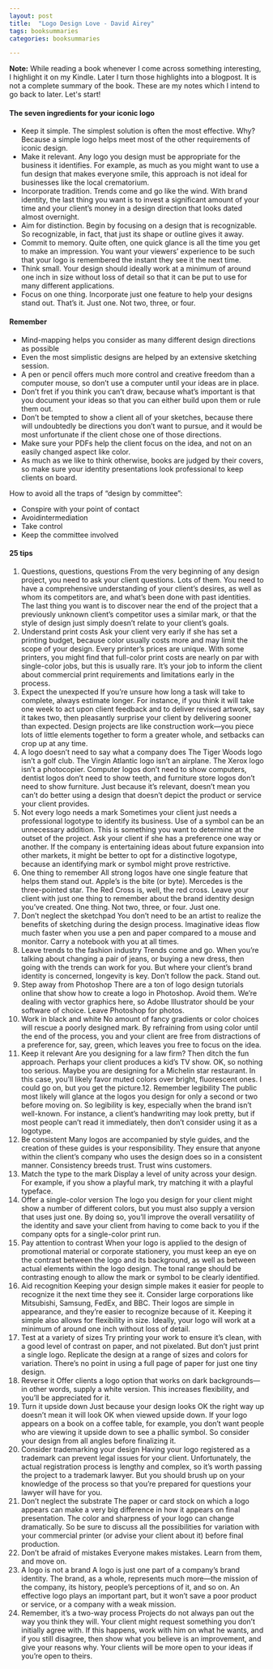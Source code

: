 ```yaml
---
layout: post
title:  "Logo Design Love - David Airey"
tags: booksummaries
categories: booksummaries

---
```


**Note:** While reading a book whenever I come across something interesting, I highlight it on my Kindle. Later I turn those highlights into a blogpost. It is not a complete summary of the book. These are my notes which I intend to go back to later. Let's start!

#### The seven ingredients for your iconic logo

* Keep it simple. The simplest solution is often the most effective. Why? Because a simple logo helps meet most of the other requirements of iconic design.
* Make it relevant. Any logo you design must be appropriate for the business it identifies. For example, as much as
you might want to use a fun design that makes everyone smile, this approach is not ideal for businesses like the local crematorium.
* Incorporate tradition. Trends come and go like the wind. With brand identity, the last thing you want is to invest a significant amount of your time and your client’s money in a design direction that looks dated almost overnight.
* Aim for distinction. Begin by focusing on a design that is recognizable. So recognizable, in fact, that just its shape or outline gives it away.
* Commit to memory. Quite often, one quick glance is all the time you get to make an impression. You want your viewers’ experience to be such that your logo is remembered the instant they see it the next time.
* Think small. Your design should ideally work at a minimum of around one inch in size without loss of detail so that it can be put to use for many different applications.
* Focus on one thing. Incorporate just one feature to help your designs stand out. That’s it. Just one. Not two, three, or four.

#### Remember

* Mind-mapping helps you consider as many different design directions as possible
* Even the most simplistic designs are helped by an extensive sketching session.
* A pen or pencil offers much more control and creative freedom than a computer mouse, so don’t use a computer until your ideas are in place.
* Don’t fret if you think you can’t draw, because what’s important is that you document your ideas so that you can either build upon them or rule them out.
* Don’t be tempted to show a client all of your sketches, because there will undoubtedly be directions you don’t want to pursue, and it would be most unfortunate if the client chose one of those directions.
* Make sure your PDFs help the client focus on the idea, and not on an easily changed aspect like color.
* As much as we like to think otherwise, books are judged by their covers, so make sure your identity presentations look professional to keep clients on board.

How to avoid all the traps of “design by committee”:
* Conspire with your point of contact
* Avoidintermediation
* Take control
* Keep the committee involved

#### 25 tips


1. Questions, questions, questions
From the very beginning of any design project, you need to ask your client questions. Lots of them. You need to have a comprehensive understanding of your client’s desires, as well as whom its competitors are, and what’s been done with past identities. The last thing you want is to discover near the end of the project that a previously unknown client’s competitor uses a similar mark, or that the style of design just simply doesn’t relate to your client’s goals.
2. Understand print costs
Ask your client very early if she has set a printing budget, because color usually costs more and may limit the scope
of your design. Every printer’s prices are unique. With some printers, you might find that full-color print costs are nearly on par with single-color jobs, but this is usually rare. It’s your job to inform the client about commercial print requirements and limitations early in the process.
3. Expect the unexpected
If you’re unsure how long a task will take to complete, always estimate longer. For instance, if you think it will take one week to act upon client feedback and to deliver revised artwork, say it takes two, then pleasantly surprise your client by delivering sooner than expected. Design projects are like construction work—you piece lots of little elements together to form a greater whole, and setbacks can crop up at any time.
4. A logo doesn’t need to say what a company does
The Tiger Woods logo isn’t a golf club. The Virgin Atlantic logo isn’t an airplane. The Xerox logo isn’t a photocopier.
Computer logos don’t need to show computers, dentist logos don’t need to show teeth, and furniture store logos don’t need to show furniture.
Just because it’s relevant, doesn’t mean you can’t do better using a design that doesn’t depict the product or service your client provides.
5. Not every logo needs a mark
Sometimes your client just needs a professional logotype to identify its business. Use of a symbol can be an unnecessary addition.
This is something you want to determine at the outset of the project. Ask your client if she has a preference one way or another. If the company is entertaining ideas about future expansion into other markets, it might be better to opt for a distinctive logotype, because an identifying mark or symbol might prove restrictive.
6. One thing to remember
All strong logos have one single feature that helps them stand out. Apple’s is the bite (or byte). Mercedes is the three-pointed star. The Red Cross is, well, the red cross.
Leave your client with just one thing to remember about the brand identity design you’ve created.
One thing. Not two, three, or four. Just one.
7. Don’t neglect the sketchpad
You don’t need to be an artist to realize the benefits of sketching during the design process. Imaginative ideas flow much faster when you use a pen and paper compared to a mouse and monitor. Carry a notebook with you at all times.
8. Leave trends to the fashion industry
Trends come and go. When you’re talking about changing a pair of jeans, or buying a new dress, then going with the trends can work for you. But where your client’s brand identity is concerned, longevity is key.
Don’t follow the pack. Stand out.
9. Step away from Photoshop
There are a ton of logo design tutorials online that show how to create a logo in Photoshop. Avoid them. We’re dealing with vector graphics here, so Adobe Illustrator should be your software of choice. Leave Photoshop for photos.
10. Work in black and white
No amount of fancy gradients or color choices will rescue a poorly designed mark.
By refraining from using color until the end of the process, you and your client are free from distractions of a preference for, say, green, which leaves you free to focus on the idea.
11. Keep it relevant
Are you designing for a law firm? Then ditch the fun approach. Perhaps your client produces a kid’s TV show. OK, so nothing too serious. Maybe you are designing for a Michelin star restaurant. In this case, you’ll likely favor muted colors over bright, fluorescent ones. I could go on, but you get the picture.12. Remember legibility
The public most likely will glance at the logos you design for only a second or two before moving on. So legibility is key, especially when the brand isn’t well-known. For instance, a client’s handwriting may look pretty, but if most people can’t read it immediately, then don’t consider using it as a logotype.
13. Be consistent
Many logos are accompanied by style guides, and the creation of these guides is your responsibility. They ensure that anyone within the client’s company who uses the design does so in
a consistent manner. Consistency breeds trust. Trust wins customers.
14. Match the type to the mark
Display a level of unity across your design. For example, if you show a playful mark, try matching it with a playful typeface.
15. Offer a single-color version
The logo you design for your client might show a number of different colors, but you must also supply a version that uses just one. By doing so, you’ll improve the overall versatility of the identity and save your client from having to come back to you if the company opts for a single-color print run.
16. Pay attention to contrast
When your logo is applied to the design of promotional material or corporate stationery, you must keep an eye on the contrast between the logo and its background, as well as between actual elements within the logo design. The tonal range should be contrasting enough to allow the mark or symbol to be clearly identified.
17. Aid recognition
Keeping your design simple makes it easier for people
to recognize it the next time they see it. Consider large corporations like Mitsubishi, Samsung, FedEx, and BBC. Their logos are simple in appearance, and they’re easier to recognize because of it. Keeping it simple also allows for flexibility in size. Ideally, your logo will work at a minimum of around one inch without loss of detail.
18. Test at a variety of sizes
Try printing your work to ensure it’s clean, with a good level of contrast on paper, and not pixelated. But don’t just print a single logo. Replicate the design at a range of sizes and colors for variation. There’s no point in using a full page of paper for just one tiny design.
19. Reverse it
Offer clients a logo option that works on dark backgrounds— in other words, supply a white version. This increases flexibility, and you’ll be appreciated for it.
20. Turn it upside down
Just because your design looks OK the right way up doesn’t mean it will look OK when viewed upside down. If your logo appears on a book on a coffee table, for example, you don’t want people who are viewing it upside down to see a phallic symbol. So consider your design from all angles before finalizing it.
21. Consider trademarking your design
Having your logo registered as a trademark can prevent legal issues for your client. Unfortunately, the actual registration process is lengthy and complex, so it’s worth passing the project to a trademark lawyer. But you should brush up on your knowledge of the process so that you’re prepared for questions your lawyer will have for you.
22. Don’t neglect the substrate
The paper or card stock on which a logo appears can make
a very big difference in how it appears on final presentation. The color and sharpness of your logo can change dramatically. So be sure to discuss all the possibilities for variation with your commercial printer (or advise your client about it) before final production.
23. Don’t be afraid of mistakes
Everyone makes mistakes. Learn from them, and move on.
24. A logo is not a brand
A logo is just one part of a company’s brand identity. The brand, as a whole, represents much more—the mission of the company, its history, people’s perceptions of it, and so on. An effective logo plays an important part, but it won’t save a poor product or service, or a company with a weak mission.
25. Remember, it’s a two-way process
Projects do not always pan out the way you think they will. Your client might request something you don’t initially agree with. If this happens, work with him on what he wants, and if you still disagree, then show what you believe is an improvement, and give your reasons why. Your clients will be more open to your ideas if you’re open to theirs.
